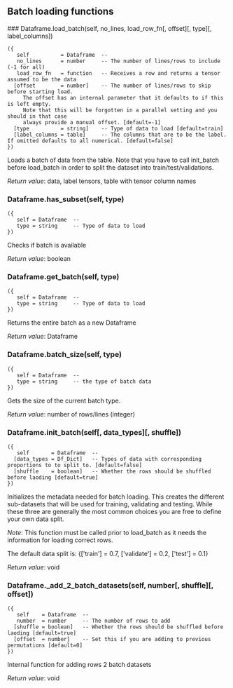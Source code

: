 
## Batch loading functions

<a name="Dataframe.load_batch">
### Dataframe.load_batch(self, no_lines, load_row_fn[, offset][, type][, label_columns])

```
({
   self          = Dataframe  -- 
   no_lines      = number     -- The number of lines/rows to include (-1 for all)
   load_row_fn   = function   -- Receives a row and returns a tensor assumed to be the data
  [offset        = number]    -- The number of lines/rows to skip before starting load.
	 The offset has an internal parameter that it defaults to if this is left empty.
	 Note that this will be forgotten in a parallel setting and you should in that case
	 always provide a manual offset. [default=-1]
  [type          = string]    -- Type of data to load [default=train]
  [label_columns = table]     -- The columns that are to be the label. If omitted defaults to all numerical. [default=false]
})
```

Loads a batch of data from the table. Note that you have to call init_batch before load_batch
in order to split the dataset into train/test/validations.

_Return value_: data, label tensors, table with tensor column names
<a name="Dataframe.has_subset">
### Dataframe.has_subset(self, type)

```
({
   self = Dataframe  -- 
   type = string     -- Type of data to load
})
```

Checks if batch is available

_Return value_: boolean
<a name="Dataframe.get_batch">
### Dataframe.get_batch(self, type)

```
({
   self = Dataframe  -- 
   type = string     -- Type of data to load
})
```

Returns the entire batch as a new Dataframe

_Return value_: Dataframe
<a name="Dataframe.batch_size">
### Dataframe.batch_size(self, type)

```
({
   self = Dataframe  -- 
   type = string     -- the type of batch data
})
```

Gets the size of the current batch type.

_Return value_: number of rows/lines (integer)
<a name="Dataframe.init_batch">
### Dataframe.init_batch(self[, data_types][, shuffle])

```
({
   self       = Dataframe  -- 
  [data_types = Df_Dict]   -- Types of data with corresponding proportions to to split to. [default=false]
  [shuffle    = boolean]   -- Whether the rows should be shuffled before laoding [default=true]
})
```

Initializes the metadata needed for batch loading. This creates the different
sub-datasets that will be used for training, validating and testing. While these
three are generally the most common choices you are free to define your own data split.

_Note_: This function must be called prior to load_batch as it needs the
information for loading correct rows.

The default data split is:
{['train'] = 0.7,
 ['validate'] = 0.2,
 ['test'] = 0.1}

_Return value_: void
<a name="Dataframe._add_2_batch_datasets">
### Dataframe._add_2_batch_datasets(self, number[, shuffle][, offset])

```
({
   self    = Dataframe  -- 
   number  = number     -- The number of rows to add
  [shuffle = boolean]   -- Whether the rows should be shuffled before laoding [default=true]
  [offset  = number]    -- Set this if you are adding to previous permutations [default=0]
})
```

Internal function for adding rows 2 batch datasets

_Return value_: void
